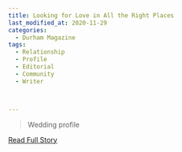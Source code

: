 ```yaml
---
title: Looking for Love in All the Right Places
last_modified_at: 2020-11-29
categories:
  - Durham Magazine
tags:
  - Relationship
  - Profile
  - Editorial 
  - Community
  - Writer



---
```


> Wedding profile

<a href="https://issuu.com/shannonmedia/docs/dmmayissuu/114" target="_blank">Read Full Story</a>
